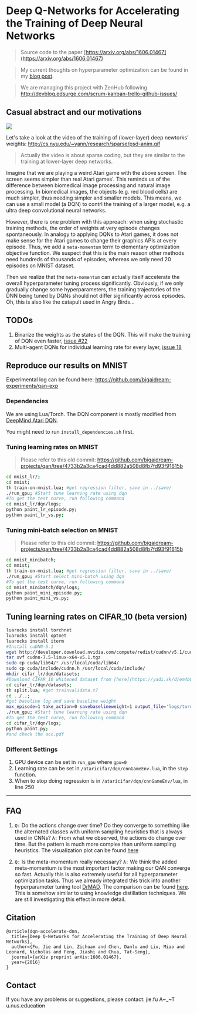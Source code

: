 # Deep Q-Networks for Accelerating the Training of Deep Neural Networks

> Source code to the paper [https://arxiv.org/abs/1606.01467](https://arxiv.org/abs/1606.01467)

> My current thoughts on hyperparameter optimization can be found in my [blog post](https://bigaidream.gitbooks.io/tech-blog/content/2016/thoughts-hyperparameter.html).

> We are managing this project with ZenHub following http://devblog.edsurge.com/scrum-kanban-trello-github-issues/

## Casual abstract and our motivations
![](https://github.com/bigaidream-projects/qan/blob/master/angry_catapult.jpg)

Let's take a look at the video of the training of (lower-layer) deep newtorks' weights: http://cs.nyu.edu/~yann/research/sparse/psd-anim.gif  

> Actually the video is about sparse coding, but they are similar to the training at lower-layer deep networks. 

Imagine that we are playing a weird Atari game with the above screen. The screen seems simpler than real Atari games'. This reminds us of the difference between biomedical image processing and natural image processing. In biomedical images, the objects (e.g. red blood cells) are much simpler, thus needing simpler and smaller models. This means, we can use a small model (a DQN) to contrl the training of a larger model, e.g. a ultra deep convolutional neural networks. 

However, there is one problem with this approach: when using stochastic training methods, the order of weights at very episode changes spontaneously. In analogy to applying DQNs to Atari games, it does not make sense for the Atari games to change their graphics APIs at every episode. Thus, we add a `meta-momentum` term to elementary optimization objective function. We suspect that this is the main reason other methods need hundreds of thousands of episodes, whereas we only need 20 episodes on MNIST dataset. 

Then we realize that the `meta-momentum` can actually itself accelerate the overall hyperparameter tuning process significantly. Obviously, if we only gradually change some hyperparameters, the training trajectories of the DNN being tuned by DQNs should not differ significantly across episodes. Oh, this is also like the catapult used in Angry Birds...

## TODOs
1. Binarize the weights as the states of the DQN. This will make the training of DQN even faster, [issue #22](https://github.com/bigaidream-projects/qan/issues/22)
2. Multi-agent DQNs for individual learning rate for every layer, [issue 18](https://github.com/bigaidream-projects/qan/issues/18)

## Reproduce our results on MNIST

Experimental log can be found here: https://github.com/bigaidream-experiments/qan-exp

### Dependencies
We are using Lua/Torch. The DQN component is mostly modified from [DeepMind Atari DQN](https://github.com/kuz/DeepMind-Atari-Deep-Q-Learner). 

You might need to run `install_dependencies.sh` first. 

### Tuning learning rates on MNIST
> Please refer to this old commit: https://github.com/bigaidream-projects/qan/tree/4733b2a3ca4cad4dd882a508d8fb7fd93f91615b

```bash
cd mnist_lr/;
cd mnist;
th train-on-mnist.lua; #get regression filter, save in ../save/
./run_gpu; #Start tune learning rate using dqn
#To get the test curve, run following command
cd mnist_lr/dqn/logs;
python paint_lr_episode.py;
python paint_lr_vs.py;
```

### Tuning mini-batch selection on MNIST 

> Please refer to this old commit: https://github.com/bigaidream-projects/qan/tree/4733b2a3ca4cad4dd882a508d8fb7fd93f91615b

```bash
cd mnist_minibatch;
cd mnist;
th train-on-mnist.lua; #get regression filter, save in ../save/
./run_gpu; #Start select mini-batch using dqn
#To get the test curve, run following command
cd mnist_minibatch/dqn/logs;
python paint_mini_episode.py;
python paint_mini_vs.py;
```

## Tuning learning rates on CIFAR_10 (beta version)
```bash
luarocks install torchnet
luarocks install optnet
luarocks install iterm
#Install cuDNN-5.1
wget http://developer.download.nvidia.com/compute/redist/cudnn/v5.1/cudnn-7.5-linux-x64-v5.1.tgz
tar xvf cudnn-7.5-linux-x64-v5.1.tgz
sudo cp cuda/lib64/* /usr/local/cuda/lib64/
sudo cp cuda/include/cudnn.h /usr/local/cuda/include/
mkdir cifar_lr/dqn/datasets;
#Download CIFAR_10 whitened dataset from [here](https://yadi.sk/d/em4b0FMgrnqxy) and save in cifar_lr/dqn/datasets
cd cifar_lr/dqn/datasets;
th split.lua; #get trainvalidata.t7
cd ../..;
#get baseline log and save baseline weight
max_episode=1 take_action=0 savebaselineweight=1 output_file='logs/torchnet_test_baseline.log' ./run_gpu
./run_gpu; #Start tune learning rate using dqn
#To get the test curve, run following command
cd cifar_lr/dqn/logs;
python paint.py;
#and check the acc.pdf
```

### Different Settings
1. GPU device can be set in `run_gpu` where `gpu=0`
2. Learning rate can be set in `/ataricifar/dqn/cnnGameEnv.lua`, in the `step` function. 
3. When to stop doing regression is in `/ataricifar/dqn/cnnGameEnv/lua`, in line 250

---

## FAQ
1. `Q:` Do the actions change over time? Do they converge to something like the alternated classes with uniform sampling heuristics that is always used in CNNs? 
`A:` From what we observed, the actions do change over time. But the pattern is much more complex than uniform sampling heuristics. The visualization plot can be found [here](https://github.com/bigaidream-experiments/qan-exp/blob/master/batchvisualization/20160724/batchvisual.pdf)

2. `Q:` Is the meta-momentum really necessary?
`A:` We think the added meta-momentum is the most important factor making our QAN converge so fast. Actually this is also extremely useful for all hyperparameter optimization tasks. Thus we already integrated this trick into another hyperparameter tuning tool [DrMAD](https://github.com/nicholas-leonard/drmad). The comparison can be found [here](https://github.com/bigaidream-experiments/qan-exp/tree/master/no_regression/20160710). This is somehow similar to using knowledge distillation techniques. We are still investigating this effect in more detail. 


## Citation
```
@article{dqn-accelerate-dnn,
  title={Deep Q-Networks for Accelerating the Training of Deep Neural Networks},
  author={Fu, Jie and Lin, Zichuan and Chen, Danlu and Liu, Miao and Leonard, Nicholas and Feng, Jiashi and Chua, Tat-Seng},
  journal={arXiv preprint arXiv:1606.01467},
  year={2016}
}
```

## Contact

If you have any problems or suggestions, please contact: jie.fu A~_~T u.nus.edu~~cation~~
